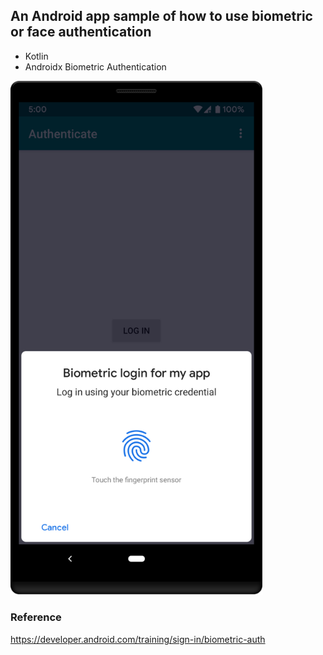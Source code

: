 ## An Android app sample of how to use biometric or face authentication

* Kotlin
* Androidx Biometric Authentication


<img src="biometric-dialog-auth.svg" width="80%">

### Reference
https://developer.android.com/training/sign-in/biometric-auth